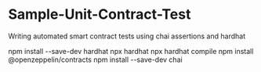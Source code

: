 # Sample-Unit-Contract-Test
Writing automated smart contract tests using chai assertions and hardhat

npm install --save-dev hardhat
npx hardhat
npx hardhat compile
npm install @openzeppelin/contracts
npm install --save-dev chai
